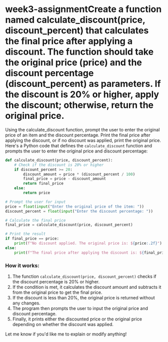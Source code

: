 
# week3-assignmentCreate a function named calculate_discount(price, discount_percent) that calculates the final price after applying a discount. The function should take the original price (price) and the discount percentage (discount_percent) as parameters. If the discount is 20% or higher, apply the discount; otherwise, return the original price.
Using the calculate_discount function, prompt the user to enter the original price of an item and the discount percentage. Print the final price after applying the discount, or if no discount was applied, print the original price.
Here's a Python code that defines the `calculate_discount` function and prompts the user to enter the original price and discount percentage:

```python
def calculate_discount(price, discount_percent):
    # Check if the discount is 20% or higher
    if discount_percent >= 20:
        discount_amount = price * (discount_percent / 100)
        final_price = price - discount_amount
        return final_price
    else:
        return price

# Prompt the user for input
price = float(input("Enter the original price of the item: "))
discount_percent = float(input("Enter the discount percentage: "))

# Calculate the final price
final_price = calculate_discount(price, discount_percent)

# Print the result
if final_price == price:
    print(f"No discount applied. The original price is: ${price:.2f}")
else:
    print(f"The final price after applying the discount is: ${final_price:.2f}")
```

### How it works:
1. The function `calculate_discount(price, discount_percent)` checks if the discount percentage is 20% or higher.
2. If the condition is met, it calculates the discount amount and subtracts it from the original price to get the final price.
3. If the discount is less than 20%, the original price is returned without any changes.
4. The program then prompts the user to input the original price and discount percentage.
5. Finally, it prints either the discounted price or the original price depending on whether the discount was applied.

Let me know if you'd like me to explain or modify anything!
